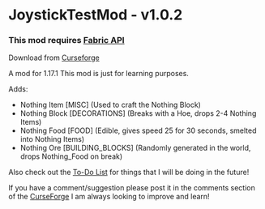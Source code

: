 # JoystickTestMod - v1.0.2

### This mod requires [Fabric API](https://www.curseforge.com/minecraft/mc-mods/fabric-api/files)

Download from [Curseforge](https://www.curseforge.com/minecraft/mc-mods/joysticktestmod/files)

A mod for 1.17.1
This mod is just for learning purposes.

Adds:

- Nothing Item [MISC] (Used to craft the Nothing Block)
- Nothing Block [DECORATIONS] (Breaks with a Hoe, drops 2-4 Nothing Items)
- Nothing Food [FOOD] (Edible, gives speed 25 for 30 seconds, smelted into Nothing Items)
- Nothing Ore [BUILDING_BLOCKS] (Randomly generated in the world, drops Nothing_Food on break)

Also check out the [To-Do List](https://github.com/Joystick299/JoystickTestMod/blob/master/todo.md) for things that I will be doing in the future!

If you have a comment/suggestion please post it in the comments section of the [CurseForge](https://www.curseforge.com/minecraft/mc-mods/joysticktestmod) I am always looking to improve and learn!
